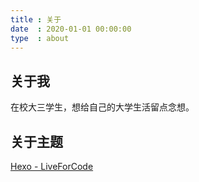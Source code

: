 ```yaml
---
title : 关于
date  : 2020-01-01 00:00:00
type  : about
---
```

## 关于我
在校大三学生，想给自己的大学生活留点念想。
## 关于主题
[Hexo - LiveForCode](https://github.com/first19326/Hexo-LiveForCode/)
